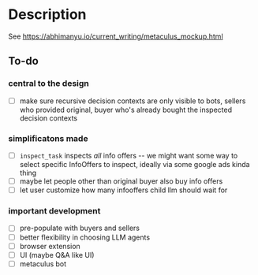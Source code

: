 # Description

See https://abhimanyu.io/current_writing/metaculus_mockup.html

## To-do
### central to the design
- [ ] make sure recursive decision contexts are only visible to bots, sellers who provided original, buyer who's already bought the inspected decision contexts

### simplificatons made
- [ ] `inspect_task` inspects *all* info offers -- we might want some way to select specific InfoOffers to inspect, ideally via some google ads kinda thing
- [ ] maybe let people other than original buyer also buy info offers
- [ ] let user customize how many infooffers child llm should wait for

### important development
- [ ] pre-populate with buyers and sellers
- [ ] better flexibility in choosing LLM agents
- [ ] browser extension
- [ ] UI (maybe Q&A like UI)
- [ ] metaculus bot